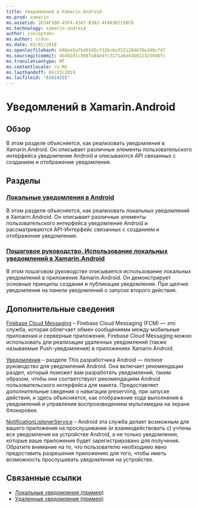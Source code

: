 ```yaml
---
title: Уведомлений в Xamarin.Android
ms.prod: xamarin
ms.assetid: 2E54F1D0-45F4-43A7-B3A3-4F483B7150CB
ms.technology: xamarin-android
author: conceptdev
ms.author: crdun
ms.date: 03/01/2018
ms.openlocfilehash: b98ee5afbd65d5cf32bc6e3151284678e248cf47
ms.sourcegitcommit: 4b402d1c508fa84e4fc3171a6e43b811323948fc
ms.translationtype: MT
ms.contentlocale: ru-RU
ms.lasthandoff: 04/23/2019
ms.locfileid: "61014255"
---
```

# <a name="notifications-in-xamarinandroid"></a>Уведомлений в Xamarin.Android


## <a name="overview"></a>Обзор

В этом разделе объясняется, как реализовать уведомления в Xamarin.Android. Он описывает различные элементы пользовательского интерфейса уведомление Android и описываются API связанных с созданием и отображение уведомления.


## <a name="sections"></a>Разделы

### <a name="local-notifications-in-androidlocal-notificationsmd"></a>[Локальные уведомления в Android](local-notifications.md)

В этом разделе объясняется, как реализовать локальных уведомлений в Xamarin.Android. Он описывает различные элементы пользовательского интерфейса уведомление Android и рассматриваются API-Интерфейс связанных с созданием и отображение уведомления. 

### <a name="walkthrough---using-local-notifications-in-xamarinandroidlocal-notifications-walkthroughmd"></a>[Пошаговое руководство. Использование локальных уведомлений в Xamarin.Android](local-notifications-walkthrough.md)  
 
В этом пошаговом руководстве описывается использование локальных уведомлений в приложение Xamarin.Android. Он демонстрирует основные принципы создания и публикации уведомления. При щелчке уведомления на панели уведомлений о запуске второго действия. 


## <a name="for-further-reading"></a>Дополнительные сведения

[Firebase Cloud Messaging](~/android/data-cloud/google-messaging/firebase-cloud-messaging.md) &ndash; Firebase Cloud Messaging (FCM) — это служба, которая облегчает обмен сообщениями между мобильные приложения и серверные приложения. Firebase Cloud Messaging можно использовать для реализации удаленных уведомлений (также называемые Push-уведомления) в приложениях Xamarin.Android.

[Уведомления](https://developer.android.com/guide/topics/ui/notifiers/notifications.html) &ndash; разделе This разработчика Android — полное руководство для уведомлений Android. Она включает рекомендации раздел, который поможет вам разработать уведомлений, таким образом, чтобы они соответствуют рекомендациям Android пользовательского интерфейса для макета. Предоставляет дополнительные сведения о навигации preserviing, при запуске действия, и здесь объясняется, как отображение хода выполнения в уведомлений и управления воспроизведением мультимедиа на экране блокировки. 

[NotificationListenerService](https://developer.xamarin.com/api/type/Android.Service.Notification.NotificationListenerService/) &ndash; Android эта служба делает возможным для вашего приложения на прослушивание (и взаимодействовать с) учтены все уведомления на устройстве Android, а не только уведомления, которые ваше приложение будет зарегистрировано для получения. Обратите внимание на то, что пользователю необходимо явно предоставить разрешения приложению для того, чтобы иметь возможность прослушивать уведомления на устройстве.





## <a name="related-links"></a>Связанные ссылки

- [Локальные уведомления (пример)](https://developer.xamarin.com/samples/monodroid/LocalNotifications/)
- [Удаленные уведомления (пример)](https://developer.xamarin.com/samples/monodroid/RemoteNotifications/)
